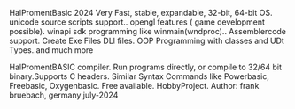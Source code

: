 HalPromentBasic 2024
Very Fast, stable, expandable,  32-bit, 64-bit OS.
unicode source scripts support.. opengl features ( game development possible).
winapi sdk programming like winmain(wndproc).. 
Assemblercode  support. Create Exe Files DLl files. 
OOP Programming with classes and UDt Types..and much more

HalPromentBASIC compiler. Run programs directly, or compile to 32/64 bit binary.Supports C headers. Similar Syntax Commands
like Powerbasic, Freebasic, Oxygenbasic.
 Free available. HobbyProject.
 Author: frank bruebach, germany  july-2024
